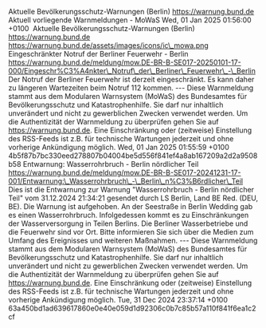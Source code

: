 Aktuelle Bevölkerungsschutz-Warnungen (Berlin) https://warnung.bund.de Aktuell vorliegende Warnmeldungen - MoWaS Wed, 01 Jan 2025 01:56:00 +0100 ![]() Aktuelle Bevölkerungsschutz-Warnungen (Berlin) https://warnung.bund.de https://warnung.bund.de/assets/images/icons/ic\_mowa.png Eingeschränkter Notruf der Berliner Feuerwehr - Berlin https://warnung.bund.de/meldung/mow.DE-BR-B-SE017-20250101-17-000/Eingeschr%C3%A4nkter\_Notruf\_der\_Berliner\_Feuerwehr\_-\_Berlin Der Notruf der Berliner Feuerwehr ist derzeit eingeschränkt. Es kann daher zu längeren Wartezeiten beim Notruf 112 kommen. ---
Diese Warnmeldung stammt aus dem Modularen Warnsystem (MoWaS) des Bundesamtes für Bevölkerungsschutz und Katastrophenhilfe.
Sie darf nur inhaltlich unverändert und nicht zu gewerblichen Zwecken verwendet werden.
Um die Authentizität der Warnmeldung zu überprüfen gehen Sie auf https://warnung.bund.de.
Eine Einschränkung oder (zeitweise) Einstellung des RSS-Feeds ist z.B. für technische Wartungen jederzeit und ohne vorherige Ankündigung möglich. Wed, 01 Jan 2025 01:55:59 +0100 4b5f87b7bc330eed278807b04004be5d556f841ef4a8ab167209a2d2a9508b58 Entwarnung: Wasserrohrbruch - Berlin nördlicher Teil https://warnung.bund.de/meldung/mow.DE-BR-B-SE017-20241231-17-001/Entwarnung:\_Wasserrohrbruch\_-\_Berlin\_n%C3%B6rdlicher\_Teil Dies ist die Entwarnung zur Warnung "Wasserrohrbruch - Berlin nördlicher Teil" vom 31.12.2024 21:34:21 gesendet durch LS Berlin, Land BE Red. (DEU, BE). Die Warnung ist aufgehoben. An der Seestraße in Berlin Wedding gab es einen Wasserrohrbruch. Infolgedessen kommt es zu Einschränkungen der Wasserversorgung in Teilen Berlins.
Die Berliner Wasserbetriebe und die Feuerwehr sind vor Ort.
Bitte informieren Sie sich über die Medien zum Umfang des Ereignisses und weiteren Maßnahmen. ---
Diese Warnmeldung stammt aus dem Modularen Warnsystem (MoWaS) des Bundesamtes für Bevölkerungsschutz und Katastrophenhilfe.
Sie darf nur inhaltlich unverändert und nicht zu gewerblichen Zwecken verwendet werden.
Um die Authentizität der Warnmeldung zu überprüfen gehen Sie auf https://warnung.bund.de.
Eine Einschränkung oder (zeitweise) Einstellung des RSS-Feeds ist z.B. für technische Wartungen jederzeit und ohne vorherige Ankündigung möglich. Tue, 31 Dec 2024 23:37:14 +0100 63a450bd1ad639617860e0e40e059d1d92306c0b7c85b57a110f841f6ea1c2cf
